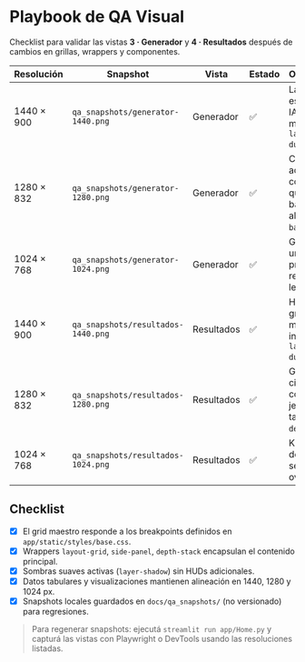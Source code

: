 # Playbook de QA Visual

Checklist para validar las vistas **3 · Generador** y **4 · Resultados** después
de cambios en grillas, wrappers y componentes.

| Resolución | Snapshot | Vista | Estado | Observaciones |
| --- | --- | --- | --- | --- |
| 1440 × 900 | `qa_snapshots/generator-1440.png` | Generador | ✅ | Layout dual estable, panel IA y controles mantienen `layout-grid--dual`. |
| 1280 × 832 | `qa_snapshots/generator-1280.png` | Generador | ✅ | Columnas se adaptan con container queries; badges alineados en `badge-group`. |
| 1024 × 768 | `qa_snapshots/generator-1024.png` | Generador | ✅ | Grid colapsa a una columna, progreso de recursos sigue legible. |
| 1440 × 900 | `qa_snapshots/resultados-1440.png` | Resultados | ✅ | Hero aplica gradiente base; métricas iniciales en `layout-grid--dual`. |
| 1280 × 832 | `qa_snapshots/resultados-1280.png` | Resultados | ✅ | Grids científicos conservan jerarquía; tablas en `depth-stack`. |
| 1024 × 768 | `qa_snapshots/resultados-1024.png` | Resultados | ✅ | KPIs y cartas de exportación se apilan sin overflow. |

## Checklist

- [x] El grid maestro responde a los breakpoints definidos en `app/static/styles/base.css`.
- [x] Wrappers `layout-grid`, `side-panel`, `depth-stack` encapsulan el contenido principal.
- [x] Sombras suaves activas (`layer-shadow`) sin HUDs adicionales.
- [x] Datos tabulares y visualizaciones mantienen alineación en 1440, 1280 y 1024 px.
- [x] Snapshots locales guardados en `docs/qa_snapshots/` (no versionado) para regresiones.

> Para regenerar snapshots: ejecutá `streamlit run app/Home.py` y capturá las
> vistas con Playwright o DevTools usando las resoluciones listadas.
